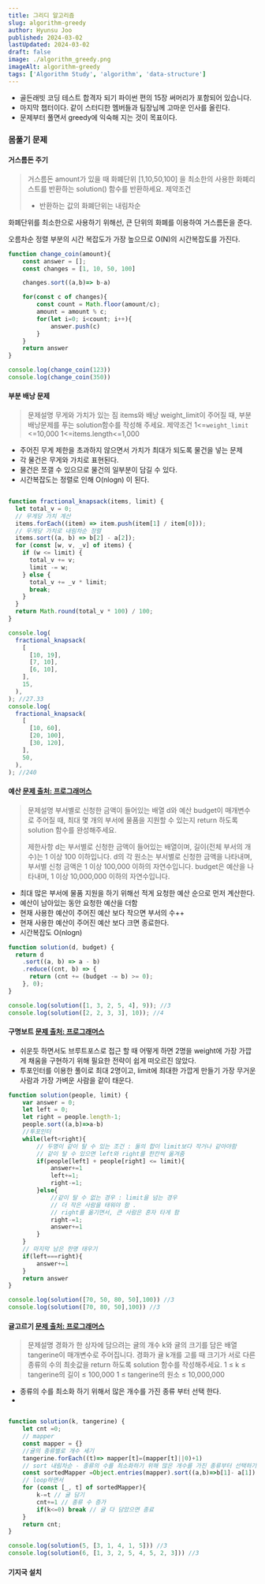 ```yaml
---
title: 그리디 알고리즘
slug: algorithm-greedy
author: Hyunsu Joo
published: 2024-03-02
lastUpdated: 2024-03-02
draft: false
image: ./algorithm_greedy.png
imageAlt: algorithm-greedy
tags: ['Algorithm Study', 'algorithm', 'data-structure']
---
```


- 골든래빗 코딩 테스트 합격자 되기 파이썬 편의 15장 써머리가 포함되어 있습니다.
- 마지막 챕터이다. 같이 스터디한 멤버들과 팀장님께 고마운 인사를 올린다.
- 문제부터 풀면서 greedy에 익숙해 지는 것이 목표이다. 


### 몸풀기 문제 
#### 거스름돈 주기 

> 거스름돈 amount가 있을 때 화폐단위 [1,10,50,100] 을 최소한의 사용한 화폐리스트를 반환하는 solution() 함수를 반환하세요.
>제약조건 
>- 반환하는 값의 화폐단위는 내림차순

화폐단위를 최소한으로 사용하기 위해선, 큰 단위의 화폐를 이용하여 거스름돈을 준다. 

오름차순 정렬 부분의 시간 복잡도가 가장 높으므로 O(N)의 시간복잡도를 가진다. 

```javascript
function change_coin(amount){
    const answer = [];
    const changes = [1, 10, 50, 100]

    changes.sort((a,b)=> b-a)

    for(const c of changes){
        const count = Math.floor(amount/c);
        amount = amount % c;
        for(let i=0; i<count; i++){
            answer.push(c)
        }
    }
    return answer
}

console.log(change_coin(123))
console.log(change_coin(350)) 
```

#### 부분 배낭 문제 

>문제설명
>무게와 가치가 있는 짐 items와 배낭 weight_limit이 주어질 때, 부분 배낭문제를 푸는 solution함수를 작성해 주세요. 
>제약조건
>1<=`weight_limit` <=10,000
>1<=items.length<=1,000

- 주어진 무게 제한을 초과하지 않으면서 가치가 최대가 되도록 물건을 넣는 문제
- 각 물건은 무게와 가치로 표현된다.
- 물건은 쪼갤 수 있으므로 물건의 일부분이 담길 수 있다.
- 시간복잡도는 정렬로 인해 O(nlogn) 이 된다.  
```javascript

function fractional_knapsack(items, limit) {
  let total_v = 0;
  // 무게당 가치 계산
  items.forEach((item) => item.push(item[1] / item[0]));
  // 무게당 가치로 내림차순 정렬
  items.sort((a, b) => b[2] - a[2]);
  for (const [w, v, _v] of items) {
    if (w <= limit) {
      total_v += v;
      limit -= w;
    } else {
      total_v += _v * limit;
      break;
    }
  }
  return Math.round(total_v * 100) / 100;
}

console.log(
  fractional_knapsack(
    [
      [10, 19],
      [7, 10],
      [6, 10],
    ],
    15,
  ),
); //27.33
console.log(
  fractional_knapsack(
    [
      [10, 60],
      [20, 100],
      [30, 120],
    ],
    50,
  ),
); //240

```

#### 예산 [문제 출처: 프로그래머스](https://school.programmers.co.kr/learn/courses/30/lessons/12982)

>문제설명
>부서별로 신청한 금액이 들어있는 배열 d와 예산 budget이 매개변수로 주어질 때, 최대 몇 개의 부서에 물품을 지원할 수 있는지 return 하도록 solution 함수를 완성해주세요.
>
>제한사항
d는 부서별로 신청한 금액이 들어있는 배열이며, 길이(전체 부서의 개수)는 1 이상 100 이하입니다.
d의 각 원소는 부서별로 신청한 금액을 나타내며, 부서별 신청 금액은 1 이상 100,000 이하의 자연수입니다.
budget은 예산을 나타내며, 1 이상 10,000,000 이하의 자연수입니다.
>


- 최대 많은 부서에 물품 지원을 하기 위해선 적게 요청한 예산 순으로 먼저 계산한다. 
- 예산이 남아있는 동안 요청한 예산을 더함
- 현재 사용한 예산이 주어진 예산 보다 작으면 부서의 수++
- 현재 사용한 예산이 주어진 예산 보다 크면 종료한다.
- 시간복잡도 O(nlogn)

```javascript
function solution(d, budget) {
  return d
    .sort((a, b) => a - b)
    .reduce((cnt, b) => {
      return (cnt += (budget -= b) >= 0);
    }, 0);
}

console.log(solution([1, 3, 2, 5, 4], 9)); //3
console.log(solution([2, 2, 3, 3], 10)); //4

```

#### 구명보트 [문제 출처: 프로그래머스](https://school.programmers.co.kr/learn/courses/30/lessons/42885)

- 쉬운듯 하면서도 브루트포스로 접근 할 때 어떻게 하면 2명을 weight에 가장 가깝게 채움을 구현하기 위해 필요한 전략이 쉽게 떠오르진 않았다. 
- 투포인터를 이용한 풀이로 최대 2명이고, limit에 최대한 가깝게 만들기 가장 무거운 사람과 가장 가벼운 사람을 같이 태운다.

```javascript
function solution(people, limit) {
    var answer = 0;
    let left = 0;
    let right = people.length-1;
    people.sort((a,b)=>a-b)
    //투포인터 
    while(left<right){
        // 두명이 같이 탈 수 있는 조건 : 둘의 합이 limit보다 작거나 같아야함
        // 같이 탈 수 있으면 left와 right를 한칸씩 옮겨줌
        if(people[left] + people[right] <= limit){
            answer+=1
            left+=1;
            right-=1;
        }else{
            //같이 탈 수 없는 경우 : limit을 넘는 경우 
            // 더 작은 사람을 태워야 함 . 
            // right를 옮기면서, 큰 사람은 혼자 타게 함 
            right-=1;
            answer+=1
        }    
    }
    // 마지막 남은 한명 태우기
    if(left===right){
        answer+=1
    }
    return answer
}

console.log(solution([70, 50, 80, 50],100)) //3
console.log(solution([70, 80, 50],100)) //3


```

#### 귤고르기 [문제 출처: 프로그래머스](https://school.programmers.co.kr/learn/courses/30/lessons/138476)

>문제설명
>경화가 한 상자에 담으려는 귤의 개수 k와 귤의 크기를 담은 배열 tangerine이 매개변수로 주어집니다. 경화가 귤 k개를 고를 때 크기가 서로 다른 종류의 수의 최솟값을 return 하도록 solution 함수를 작성해주세요.
>1 ≤ k ≤ tangerine의 길이 ≤ 100,000
>1 ≤ tangerine의 원소 ≤ 10,000,000

- 종류의 수를 최소화 하기 위해서 많은 개수를 가진 종류 부터 선택 한다.
- 

```javascript

function solution(k, tangerine) {
    let cnt =0;
    // mapper
    const mapper = {}
    //귤의 종류별로 개수 세기 
    tangerine.forEach((t)=> mapper[t]=(mapper[t]||0)+1)
    // sort 내림차순 - 종류의 수를 최소화하기 위해 많은 개수를 가진 종류부터 선택하기 위해 
    const sortedMapper =Object.entries(mapper).sort((a,b)=>b[1]- a[1])
    // loop하면서
    for (const [_, t] of sortedMapper){
        k-=t // 귤 담기 
        cnt+=1 // 종류 수 증가 
        if(k<=0) break // 귤 다 담았으면 종료
    }    
    return cnt;
}

console.log(solution(5, [3, 1, 4, 1, 5])) //3
console.log(solution(6, [1, 3, 2, 5, 4, 5, 2, 3])) //3

```

#### 기지국 설치 

